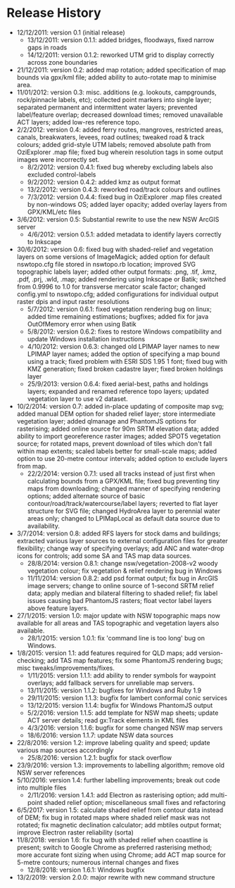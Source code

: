 # Release History

* 12/12/2011: version 0.1 (initial release)
  * 13/12/2011: version 0.1.1: added bridges, floodways, fixed narrow gaps in roads
  * 14/12/2011: version 0.1.2: reworked UTM grid to display correctly across zone boundaries
* 21/12/2011: version 0.2: added map rotation; added specification of map bounds via gpx/kml file; added ability to auto-rotate map to minimise area.
* 11/01/2012: version 0.3: misc. additions (e.g. lookouts, campgrounds, rock/pinnacle labels, etc); collected point markers into single layer; separated permanent and intermittent water layers; prevented label/feature overlap; decreased download times; removed unavailable ACT layers; added low-res reference topo.
* 2/2/2012: version 0.4: added ferry routes, mangroves, restricted areas, canals, breakwaters, levees, road outlines; tweaked road & track colours; added grid-style UTM labels; removed absolute path from OziExplorer .map file; fixed bug wherein resolution tags in some output images were incorrectly set.
  * 8/2/2012: version 0.4.1: fixed bug whereby excluding labels also excluded control-labels
  * 9/2/2012: version 0.4.2: added kmz as output format
  * 13/2/2012: version 0.4.3: reworked road/track colours and outlines
  * 7/3/2012: version 0.4.4: fixed bug in OziExplorer .map files created by non-windows OS; added layer opacity; added overlay layers from GPX/KML/etc files
* 3/6/2012: version 0.5: Substantial rewrite to use the new NSW ArcGIS server
  * 4/6/2012: version 0.5.1: added metadata to identify layers correctly to Inkscape
* 30/6/2012: version 0.6: fixed bug with shaded-relief and vegetation layers on some versions of ImageMagick; added option for default nswtopo.cfg file stored in nswtopo.rb location; improved SVG topographic labels layer; added other output formats: .png, .tif, .kmz, .pdf, .prj, .wld, .map; added rendering using Inkscape or Batik; switched from 0.9996 to 1.0 for transverse mercator scale factor; changed config.yml to nswtopo.cfg; added configurations for individual output raster dpis and input raster resolutions
  * 5/7/2012: version 0.6.1: fixed vegetation rendering bug on linux; added time remaining estimations; bugfixes; added fix for java OutOfMemory error when using Batik
  * 5/8/2012: version 0.6.2: fixes to restore Windows compatibility and update Windows installation instructions
  * 4/10/2012: version 0.6.3: changed old LPIMAP layer names to new LPIMAP layer names; added the option of specifying a map bound using a track; fixed problem with ESRI SDS 1.95 1 font; fixed bug with KMZ generation; fixed broken cadastre layer; fixed broken holdings layer
  * 25/9/2013: version 0.6.4: fixed aerial-best, paths and holdings layers; expanded and renamed reference topo layers; updated vegetation layer to use v2 dataset.
* 10/2/2014: version 0.7: added in-place updating of composite map svg; added manual DEM option for shaded relief layer; store intermediate vegetation layer; added qlmanage and PhantomJS options for rasterising; added online source for 90m SRTM elevation data; added ability to import georeference raster images; added SPOT5 vegetation source; for rotated maps, prevent download of tiles which don't fall within map extents; scaled labels better for small-scale maps; added option to use 20-metre contour intervals; added option to exclude layers from map.
  * 22/2/2014: version 0.7.1: used all tracks instead of just first when calculating bounds from a GPX/KML file; fixed bug preventing tiny maps from downloading; changed manner of specifying rendering options; added alternate source of basic contour/road/track/watercourse/label layers; reverted to flat layer structure for SVG file; changed HydroArea layer to perennial water areas only; changed to LPIMapLocal as default data source due to availability.
* 3/7/2014: version 0.8: added RFS layers for stock dams and buildings; extracted various layer sources to external configuration files for greater flexibility; change way of specifying overlays; add ANC and water-drop icons for controls; add some SA and TAS map data sources.
  * 28/8/2014: version 0.8.1: change nsw/vegetation-2008-v2 woody vegetation colour; fix vegetation & relief rendering bug in Windows
  * 11/11/2014: version 0.8.2: add psd format output; fix bug in ArcGIS image servers; change to online source of 1-second SRTM relief data; apply median and bilateral filtering to shaded relief; fix label issues causing bad PhantomJS rasters; float vector label layers above feature layers.
* 27/1/2015: version 1.0: major update with NSW topographic maps now available for all areas and TAS topographic and vegetation layers also available.
  * 28/1/2015: version 1.0.1: fix 'command line is too long' bug on Windows.
* 1/8/2015: version 1.1: add features required for QLD maps; add version-checking; add TAS map features; fix some PhantomJS rendering bugs; misc tweaks/improvements/fixes.
  * 1/11/2015: version 1.1.1: add ability to render symbols for waypoint overlays; add fallback servers for unreliable map servers.
  * 13/11/2015: version 1.1.2: bugfixes for Windows and Ruby 1.9
  * 29/11/2015: version 1.1.3: bugfix for lambert conformal conic services
  * 13/12/2015: version 1.1.4: bugfix for Windows PhantomJS output
  * 5/2/2016: version 1.1.5: add template for NSW map sheets; update ACT server details; read gx:Track elements in KML files
  * 4/3/2016: version 1.1.6: bugfix for some changed NSW map servers
  * 18/6/2016: version 1.1.7: update NSW data sources
* 22/8/2016: version 1.2: improve labeling quality and speed; update various map sources accordingly
  * 25/8/2016: version 1.2.1: bugfix for stack overflow
* 23/9/2016: version 1.3: improvements to labelling algorithm; remove old NSW server references
* 5/10/2016: version 1.4: further labelling improvements; break out code into multiple files
  * 2/11/2016: version 1.4.1: add Electron as rasterising option; add multi-point shaded relief option; miscellaneous small fixes and refactoring
* 6/5/2017: version 1.5: calculate shaded relief from contour data instead of DEM; fix bug in rotated maps where shaded relief mask was not rotated; fix magnetic declination calculator; add mbtiles output format; improve Electron raster reliability (sorta)
* 11/8/2018: version 1.6: fix bug with shaded relief when coastline is present; switch to Google Chrome as preferred rasterising method; more accurate font sizing when using Chrome; add ACT map source for 5-metre contours; numerous internal changes and fixes
  *  12/8/2018: version 1.6.1: Windows bugfix
* 13/2/2019: version 2.0.0: major rewrite with new command structure
